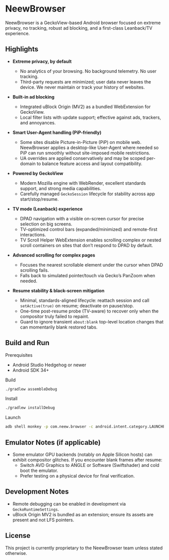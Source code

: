 # NeewBrowser

NeewBrowser is a GeckoView-based Android browser focused on extreme privacy, no tracking, robust ad blocking, and a first-class Leanback/TV experience.

## Highlights

- **Extreme privacy, by default**
  - No analytics of your browsing. No background telemetry. No user tracking.
  - Third-party requests are minimized; user data never leaves the device. We never maintain or track your history of websites.

- **Built-in ad blocking**
  - Integrated uBlock Origin (MV2) as a bundled WebExtension for GeckoView.
  - Local filter lists with update support; effective against ads, trackers, and annoyances.

- **Smart User-Agent handling (PiP-friendly)**
  - Some sites disable Picture-in-Picture (PiP) on mobile web. NeewBrowser applies a desktop-like User-Agent where needed so PiP can run smoothly without site-imposed mobile restrictions.
  - UA overrides are applied conservatively and may be scoped per-domain to balance feature access and layout compatibility.

- **Powered by GeckoView**
  - Modern Mozilla engine with WebRender, excellent standards support, and strong media capabilities.
  - Carefully managed `GeckoSession` lifecycle for stability across app start/stop/resume.

- **TV mode (Leanback) experience**
  - DPAD navigation with a visible on-screen cursor for precise selection on big screens.
  - TV-optimized control bars (expanded/minimized) and remote-first interactions.
  - TV Scroll Helper WebExtension enables scrolling complex or nested scroll containers on sites that don’t respond to DPAD by default.

- **Advanced scrolling for complex pages**
  - Focuses the nearest scrollable element under the cursor when DPAD scrolling fails.
  - Falls back to simulated pointer/touch via Gecko’s PanZoom when needed.

- **Resume stability & black-screen mitigation**
  - Minimal, standards-aligned lifecycle: reattach session and call `setActive(true)` on resume; deactivate on pause/stop.
  - One-time post-resume probe (TV-aware) to recover only when the compositor truly failed to repaint.
  - Guard to ignore transient `about:blank` top-level location changes that can momentarily blank restored tabs.

## Build and Run

Prerequisites

- Android Studio Hedgehog or newer
- Android SDK 34+

Build

```bash
./gradlew assembleDebug
```

Install

```bash
./gradlew installDebug
```

Launch

```bash
adb shell monkey -p com.neew.browser -c android.intent.category.LAUNCHER 1
```

## Emulator Notes (if applicable)

- Some emulator GPU backends (notably on Apple Silicon hosts) can exhibit compositor glitches. If you encounter blank frames after resume:
  - Switch AVD Graphics to ANGLE or Software (Swiftshader) and cold boot the emulator.
  - Prefer testing on a physical device for final verification.

## Development Notes

- Remote debugging can be enabled in development via `GeckoRuntimeSettings`.
- uBlock Origin MV2 is bundled as an extension; ensure its assets are present and not LFS pointers.

## License

This project is currently proprietary to the NeewBrowser team unless stated otherwise.